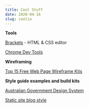 ```yaml
---
title: Cool Stuff
date: 2020-04-16
slug: coolio
---
```


**Tools**

[Brackets](http://brackets.io/) - HTML & CSS editor

[Chrome Dev Tools](https://developers.google.com/web/tools/chrome-devtools)

**Wireframing**

[Top 15 Free Web Page Wireframe Kits](https://colorlib.com/wp/free-web-page-wireframe-kits/)

**Style guide examples and build kits**

[Australian Government Design System](https://designsystem.gov.au/get-started/)

[Static site blog style](https://goofy-wescoff-c2d4fd.netlify.app/styleguide/)
